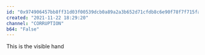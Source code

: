 ```yaml
---
id: "0x974906457bb8ff31d03f00539dcb0a89a2a3b652d71cfdb8c6e90f78f7f715fa"
created: "2021-11-22 18:29:20"
channel: "CORRUPTION"
b64: "False"
---
```


This is the visible hand